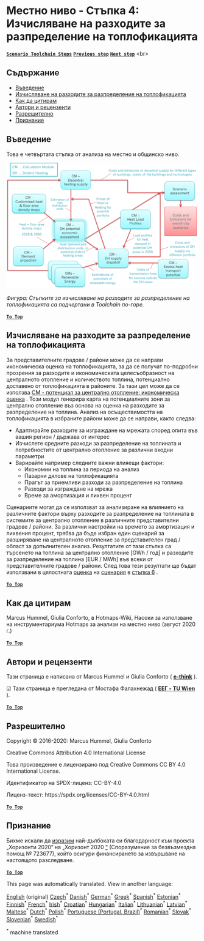 <h1><a class="anchor" id="local-level---step-4--calculation-of-district-heating-distribution-costs" href="#local-level---step-4--calculation-of-district-heating-distribution-costs"><i class="fa fa-link"></i></a>Местно ниво - Стъпка 4: Изчисляване на разходите за разпределение на топлофикацията</h1><p> <a href="guide-local-and-municipal-levels#the-hotmaps-scenario-toolchain-different-steps"><strong><code>Scenario Toolchain Steps</code></strong></a> <a href="step-3-calculation-of-costs-of-decentral-heat-supply"><strong><code>Previous step</code></strong></a> <a href="step-5-calculation-of-costs-of-heat-supply-to-district-heating"><strong><code>Next step</code></strong></a> &lt;br&gt;</p><h2><a class="anchor" id="table-of-contents" href="#table-of-contents"><i class="fa fa-link"></i></a> Съдържание</h2><ul><li> <a href="#introduction">Въведение</a></li><li> <a href="#calculation-of-district-heating-distribution-costs">Изчисляване на разходите за разпределение на топлофикацията</a></li><li> <a href="#how-to-cite">Как да цитирам</a></li><li> <a href="#authors-and-reviewers">Автори и рецензенти</a></li><li> <a href="#license">Разрешително</a></li><li> <a href="#acknowledgement">Признание</a></li></ul><h2><a class="anchor" id="introduction" href="#introduction"><i class="fa fa-link"></i></a> Въведение</h2><p> Това е четвъртата стъпка от анализа на местно и общинско ниво.</p><img src="/en/Step-4-Calculation-of-district-heating-distribution-costs/Hotmaps_Local_Toolchain_Step_4final.png"/><p> <em>Фигура: Стъпките за изчисляване на разходите за разпределение на топлофикацията са подчертани в Toolchain по-горе.</em></p><p><ins> <code><strong><a href="#table-of-contents">To Top</a></strong></code></ins></p><h2><a class="anchor" id="calculation-of-district-heating-distribution-costs" href="#calculation-of-district-heating-distribution-costs"><i class="fa fa-link"></i></a> Изчисляване на разходите за разпределение на топлофикацията</h2><p> За представителните градове / райони може да се направи икономическа оценка на топлофикацията, за да се получат по-подробни прозрения за разходите и икономическата целесъобразност на централното отопление и количеството топлина, потенциално доставено от топлофикацията в районите. За тази цел може да се използва <a href="https://wiki.hotmaps.eu/en/CM-District-heating-potential-economic-assessment">CM - потенциал за централно отопление: икономическа оценка</a> . Този модул генерира карта на потенциалните зони за централно отопление въз основа на оценка на разходите за разпределение на топлина. Анализ на осъществимостта на топлофикацията в избраните райони може да се направи, както следва:</p><ul><li> Адаптирайте разходите за изграждане на мрежата според опита във вашия регион / държава от интерес</li><li> Изчислете средните разходи за разпределение на топлината и потребностите от централно отопление за различни входни параметри</li><li> Варирайте например следните важни влияещи фактори:<ul><li> Икономии на топлина за периода на анализ</li><li> Пазарни дялове на топлофикацията</li><li> Прагът за приемливи разходи за разпределение на топлина</li><li> Разходи за изграждане на мрежа</li><li> Време за амортизация и лихвен процент</li></ul></li></ul><p> Сценариите могат да се използват за анализиране на влиянието на различните фактори върху разходите за разпределение на топлината в системите за централно отопление в различните представителни градове / райони. За различни настройки на времето за амортизация и лихвения процент, трябва да бъде избран един сценарий за разширяване на централното отопление за представителен град / област за допълнителен анализ. Резултатите от тази стъпка са търсенето на топлина за централно отопление [GWh / год] и разходите за разпределение на топлина [EUR / MWh] във всеки от представителните градове / райони. След това тези резултати ще бъдат използвани в цялостната <a href="https://wiki.hotmaps.eu/en/CM-Scenario-assessment">оценка</a> на <a href="https://wiki.hotmaps.eu/en/CM-Scenario-assessment">сценария</a> в <a href="https://wiki.hotmaps.eu/en/Step-6-Assessment-of-scenarios-for-entire-heat-demand-and-supply-for-the-selected-area">стъпка 6</a> .</p><p><ins> <code><strong><a href="#table-of-contents">To Top</a></strong></code></ins></p><h2><a class="anchor" id="how-to-cite" href="#how-to-cite"><i class="fa fa-link"></i></a> Как да цитирам</h2><p> Marcus Hummel, Giulia Conforto, в Hotmaps-Wiki, Насоки за използване на инструментариума Hotmaps за анализи на местно ниво (август 2020 г.)</p><p><ins> <code><strong><a href="#table-of-contents">To Top</a></strong></code></ins></p><h2><a class="anchor" id="authors-and-reviewers" href="#authors-and-reviewers"><i class="fa fa-link"></i></a> Автори и рецензенти</h2><p> Тази страница е написана от Marcus Hummel и Giulia Conforto ( <strong><a href="https://e-think.ac.at">e-think</a></strong> ).</p><p> ☑ Тази страница е прегледана от Мостафа Фалахнежад ( <strong><a href="https://eeg.tuwien.ac.at/">ЕЕГ - TU Wien</a></strong> ).</p><p> <a href="#table-of-contents"><strong><code>To Top</code></strong></a></p><h2><a class="anchor" id="license" href="#license"><i class="fa fa-link"></i></a> Разрешително</h2><p> Copyright © 2016-2020: Marcus Hummel, Giulia Conforto</p><p> Creative Commons Attribution 4.0 International License</p><p> Това произведение е лицензирано под Creative Commons CC BY 4.0 International License.</p><p> Идентификатор на SPDX-лиценз: CC-BY-4.0</p><p> Лиценз-текст: https://spdx.org/licenses/CC-BY-4.0.html</p><p> <a href="#table-of-contents"><strong><code>To Top</code></strong></a></p><h2><a class="anchor" id="acknowledgement" href="#acknowledgement"><i class="fa fa-link"></i></a> Признание</h2><p> Бихме искали да <a href="https://www.hotmaps-project.eu">изразим</a> най-дълбоката си благодарност към проекта „Хоризонти 2020“ на „Хоризонт 2020 <a href="https://www.hotmaps-project.eu">“</a> (Споразумение за безвъзмездна помощ № 723677), който осигури финансирането за извършване на настоящото разследване.</p><p><ins> <code><strong><a href="#table-of-contents">To Top</a></strong></code></ins></p>
<!--- THIS IS A SUPER UNIQUE IDENTIFIER -->

This page was automatically translated. View in another language:

[English](../en/Step-4-Calculation-of-district-heating-distribution-costs) (original)  [Czech](../cs/Step-4-Calculation-of-district-heating-distribution-costs)<sup>\*</sup> [Danish](../da/Step-4-Calculation-of-district-heating-distribution-costs)<sup>\*</sup> [German](../de/Step-4-Calculation-of-district-heating-distribution-costs)<sup>\*</sup> [Greek](../el/Step-4-Calculation-of-district-heating-distribution-costs)<sup>\*</sup> [Spanish](../es/Step-4-Calculation-of-district-heating-distribution-costs)<sup>\*</sup> [Estonian](../et/Step-4-Calculation-of-district-heating-distribution-costs)<sup>\*</sup> [Finnish](../fi/Step-4-Calculation-of-district-heating-distribution-costs)<sup>\*</sup> [French](../fr/Step-4-Calculation-of-district-heating-distribution-costs)<sup>\*</sup> [Irish](../ga/Step-4-Calculation-of-district-heating-distribution-costs)<sup>\*</sup> [Croatian](../hr/Step-4-Calculation-of-district-heating-distribution-costs)<sup>\*</sup> [Hungarian](../hu/Step-4-Calculation-of-district-heating-distribution-costs)<sup>\*</sup> [Italian](../it/Step-4-Calculation-of-district-heating-distribution-costs)<sup>\*</sup> [Lithuanian](../lt/Step-4-Calculation-of-district-heating-distribution-costs)<sup>\*</sup> [Latvian](../lv/Step-4-Calculation-of-district-heating-distribution-costs)<sup>\*</sup> [Maltese](../mt/Step-4-Calculation-of-district-heating-distribution-costs)<sup>\*</sup> [Dutch](../nl/Step-4-Calculation-of-district-heating-distribution-costs)<sup>\*</sup> [Polish](../pl/Step-4-Calculation-of-district-heating-distribution-costs)<sup>\*</sup> [Portuguese (Portugal, Brazil)](../pt/Step-4-Calculation-of-district-heating-distribution-costs)<sup>\*</sup> [Romanian](../ro/Step-4-Calculation-of-district-heating-distribution-costs)<sup>\*</sup> [Slovak](../sk/Step-4-Calculation-of-district-heating-distribution-costs)<sup>\*</sup> [Slovenian](../sl/Step-4-Calculation-of-district-heating-distribution-costs)<sup>\*</sup> [Swedish](../sv/Step-4-Calculation-of-district-heating-distribution-costs)<sup>\*</sup> 

<sup>\*</sup> machine translated
